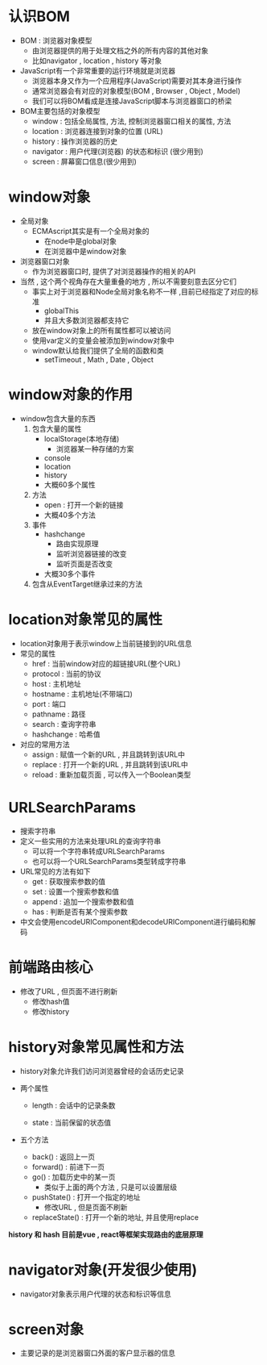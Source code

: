 # 认识BOM

- BOM : 浏览器对象模型 
  - 由浏览器提供的用于处理文档之外的所有内容的其他对象
  - 比如navigator , location , history 等对象
- JavaScript有一个非常重要的运行环境就是浏览器
  - 浏览器本身又作为一个应用程序(JavaScript)需要对其本身进行操作
  - 通常浏览器会有对应的对象模型(BOM , Browser , Object , Model)
  - 我们可以将BOM看成是连接JavaScript脚本与浏览器窗口的桥梁
- BOM主要包括的对象模型
  - window : 包括全局属性, 方法, 控制浏览器窗口相关的属性, 方法
  - location : 浏览器连接到对象的位置 (URL)
  - history : 操作浏览器的历史
  - navigator : 用户代理(浏览器) 的状态和标识 (很少用到)
  - screen : 屏幕窗口信息(很少用到)



# window对象

- 全局对象
  - ECMAscript其实是有一个全局对象的
    - 在node中是global对象
    - 在浏览器中是window对象
- 浏览器窗口对象
  - 作为浏览器窗口时, 提供了对浏览器操作的相关的API
- 当然 ,  这个两个视角存在大量重叠的地方 , 所以不需要刻意去区分它们
  - 事实上对于浏览器和Node全局对象名称不一样 ,目前已经指定了对应的标准
    - globalThis
    - 并且大多数浏览器都支持它
  - 放在window对象上的所有属性都可以被访问
  - 使用var定义的变量会被添加到window对象中
  - window默认给我们提供了全局的函数和类
    - setTimeout , Math , Date , Object

# window对象的作用

- window包含大量的东西
  1. 包含大量的属性
     - localStorage(本地存储)
       - 浏览器某一种存储的方案
     - console
     - location
     - history
     - 大概60多个属性
  2. 方法
     - open : 打开一个新的链接
     - 大概40多个方法
  3. 事件
     - hashchange
       - 路由实现原理
       - 监听浏览器链接的改变
       - 监听页面是否改变
     - 大概30多个事件
  4. 包含从EventTarget继承过来的方法

# location对象常见的属性

- location对象用于表示window上当前链接到的URL信息
- 常见的属性
  - href : 当前window对应的超链接URL(整个URL)
  - protocol : 当前的协议
  - host : 主机地址
  - hostname : 主机地址(不带端口)
  - port : 端口
  - pathname : 路径
  - search : 查询字符串
  - hashchange : 哈希值
- 对应的常用方法
  - assign : 赋值一个新的URL , 并且跳转到该URL中
  - replace : 打开一个新的URL , 并且跳转到该URL中
  - reload : 重新加载页面 , 可以传入一个Boolean类型



# URLSearchParams

- 搜索字符串
- 定义一些实用的方法来处理URL的查询字符串
  - 可以将一个字符串转成URLSearchParams
  - 也可以将一个URLSearchParams类型转成字符串
- URL常见的方法有如下
  - get : 获取搜索参数的值
  - set : 设置一个搜索参数和值
  - append : 追加一个搜索参数和值
  - has : 判断是否有某个搜索参数
- 中文会使用encodeURIComponent和decodeURIComponent进行编码和解码





# 前端路由核心

- 修改了URL , 但页面不进行刷新
  - 修改hash值
  - 修改history

# history对象常见属性和方法

- history对象允许我们访问浏览器曾经的会话历史记录

- 两个属性

  - length : 会话中的记录条数

  - state : 当前保留的状态值

- 五个方法
  - back() : 返回上一页
  - forward() : 前进下一页
  - go() : 加载历史中的某一页
    - 类似于上面的两个方法 , 只是可以设置层级
  - pushState() : 打开一个指定的地址
    - 修改URL , 但是页面不刷新
  - replaceState() : 打开一个新的地址, 并且使用replace

**history 和 hash 目前是vue , react等框架实现路由的底层原理**





# navigator对象(开发很少使用)

- navigator对象表示用户代理的状态和标识等信息



# screen对象

- 主要记录的是浏览器窗口外面的客户显示器的信息
